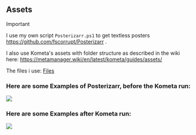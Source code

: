 ## Assets

> [!IMPORTANT]
> I use my own script `Posterizarr.ps1` to get textless posters https://github.com/fscorrupt/Posterizarr .
> 
> I also use Kometa's assets with folder structure as described in the wiki here: https://metamanager.wiki/en/latest/kometa/guides/assets/

The files i use: [Files](https://github.com/fscorrupt/Kometa-Overlays)

### Here are some Examples of Posterizarr, before the Kometa run:
![](https://github.com/fscorrupt/Posterizarr/blob/main/images/posterizarr-overview-new.jpg)

### Here are some Examples after Kometa run:
![](https://github.com/fscorrupt/Posterizarr/blob/main/images/kometa-overview-new.jpg)
